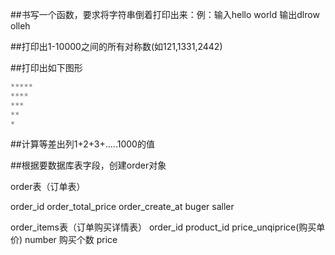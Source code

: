 ##书写一个函数，要求将字符串倒着打印出来：例：输入hello world 输出dlrow olleh


##打印出1-10000之间的所有对称数(如121,1331,2442)

##打印出如下图形
```javascript
*****
****
***
**
*
```
##计算等差出列1+2+3+.....1000的值

##根据要数据库表字段，创建order对象

order表（订单表）

order_id 
order_total_price
order_create_at
buger
saller

order_items表（订单购买详情表）
order_id
product_id
price_unqiprice(购买单价)
number 购买个数
price





